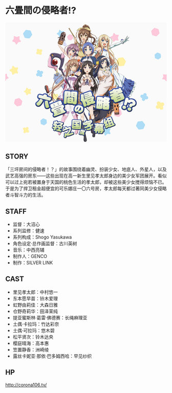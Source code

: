 # 六畳間の侵略者!?

![poster](poster.jpg)

## STORY

「三坪房间的侵略者！？」的故事围绕着幽灵、扮装少女、地底人、外星人，以及武艺高强的房东——这些出现在高一新生里见孝太郎身边的美少女军团展开。看似可以过上宛若被置身于天国的桃色生活的孝太郎，却被这些美少女搅得烦恼不已。于是为了捍卫租金超便宜的可乐娜庄一〇六号房，孝太郎每天都过著同美少女侵略者斗智斗力的生活。
 
## STAFF

- 监督：大沼心
- 系列监修：健速
- 系列构成：Shogo Yasukawa
- 角色设定·总作画监督：古川英树
- 音乐：中西亮辅
- 制作人：GENCO
- 制作：SILVER LINK
 
## CAST

- 里见孝太郎：中村悠一
- 东本愿早苗：铃木爱理
- 虹野由莉佳：大森日雅
- 仓野奇莉华：田泽茉纯
- 提亚蜜斯林·葛雷·佛德赛：长绳麻理亚
- 土偶·卡拉玛：竹达彩奈
- 土偶·可拉玛：悠木碧
- 松平贤次：铃木达央
- 樱庭晴海：高本惠
- 笠置静香：洲崎绫
- 露丝卡妮亚·那依·巴多姆西哈：早见纱织
 
## HP

http://corona106.tv/
